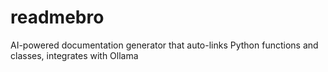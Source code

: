 # readmebro
AI-powered documentation generator that auto-links Python functions and classes, integrates with Ollama
